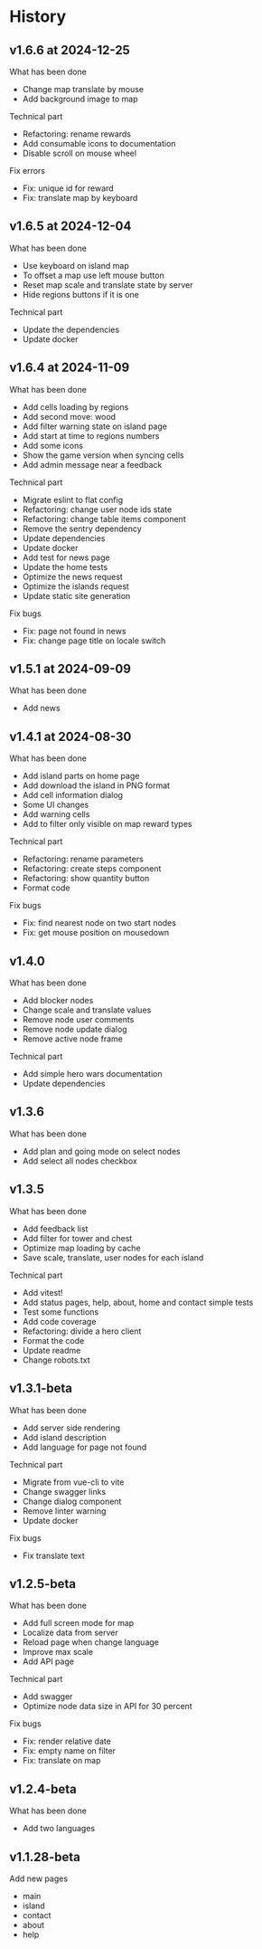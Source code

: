 # History

## v1.6.6 at 2024-12-25

What has been done

* Change map translate by mouse
* Add background image to map

Technical part

* Refactoring: rename rewards
* Add consumable icons to documentation
* Disable scroll on mouse wheel

Fix errors

* Fix: unique id for reward
* Fix: translate map by keyboard


## v1.6.5 at 2024-12-04

What has been done

* Use keyboard on island map
* To offset a map use left mouse button
* Reset map scale and translate state by server
* Hide regions buttons if it is one

Technical part

* Update the dependencies
* Update docker


## v1.6.4 at 2024-11-09

What has been done

* Add cells loading by regions
* Add second move: wood
* Add filter warning state on island page
* Add start at time to regions numbers
* Add some icons
* Show the game version when syncing cells
* Add admin message near a feedback

Technical part

* Migrate eslint to flat config
* Refactoring: change user node ids state
* Refactoring: change table items component
* Remove the sentry dependency
* Update dependencies
* Update docker
* Add test for news page
* Update the home tests
* Optimize the news request
* Optimize the islands request
* Update static site generation

Fix bugs

* Fix: page not found in news
* Fix: change page title on locale switch


## v1.5.1 at 2024-09-09

What has been done

* Add news


## v1.4.1 at 2024-08-30

What has been done

* Add island parts on home page
* Add download the island in PNG format
* Add cell information dialog
* Some UI changes
* Add warning cells
* Add to filter only visible on map reward types

Technical part

* Refactoring: rename parameters
* Refactoring: create steps component
* Refactoring: show quantity button
* Format code

Fix bugs

* Fix: find nearest node on two start nodes
* Fix: get mouse position on mousedown


## v1.4.0

What has been done

* Add blocker nodes
* Change scale and translate values
* Remove node user comments
* Remove node update dialog
* Remove aсtive node frame

Technical part

* Add simple hero wars documentation
* Update dependencies


## v1.3.6

What has been done

* Add plan and going mode on select nodes
* Add select all nodes checkbox


## v1.3.5

What has been done

* Add feedback list
* Add filter for tower and chest
* Optimize map loading by cache
* Save scale, translate, user nodes for each island

Technical part

* Add vitest!
* Add status pages, help, about, home and contact simple tests
* Test some functions
* Add code coverage
* Refactoring: divide a hero client
* Format the code
* Update readme
* Change robots.txt


## v1.3.1-beta

What has been done

* Add server side rendering
* Add island description
* Add language for page not found

Technical part

* Migrate from vue-cli to vite
* Change swagger links
* Change dialog component
* Remove linter warning
* Update docker

Fix bugs

* Fix translate text


## v1.2.5-beta

What has been done

* Add full screen mode for map
* Localize data from server
* Reload page when change language
* Improve max scale
* Add API page

Technical part

* Add swagger
* Optimize node data size in API for 30 percent

Fix bugs

* Fix: render relative date
* Fix: empty name on filter
* Fix: translate on map


## v1.2.4-beta

What has been done

* Add two languages


## v1.1.28-beta

Add new pages

* main
* island
* contact
* about
* help
